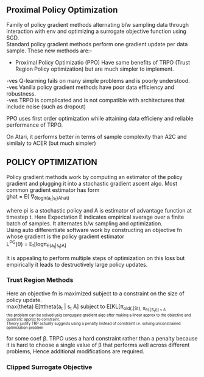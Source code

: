 Proximal Policy Optimization
---------------------
Family of policy gradient methods alternating b/w sampling data through interaction with env and optimizing a surrogate objective function using SGD.     
Standard policy gradient methods perform one gradient update per data sample. These new methods are:-     
* Proximal Policy Optimizatio (PPO)
Have same benefits of TRPO (Trust Region Policy optimization) but are much simpler to implement.      

-ves Q-learning fails on many simple problems and is poorly understood.     
-ves Vanilla policy gradient methods have poor data efficiency and robustness.   
-ves TRPO is complicated and is not compatible with architectures that include noise (such as dropout)    

PPO uses first order optimization while attaining data efficieny and reliable performance of TRPO.    

On Atari, it performs better in terms of sample complexity than A2C and similaly to ACER (but much simpler)     

POLICY OPTIMIZATION
-----------------
Policy gradient methods work by computing an estimator of the policy gradient and plugging it into a stochastic gradient ascent algo. Most common gradient estimator has form      
ghat = E( &nabla;<sub>&theta;log&pi;(a<sub>t</sub>|s<sub>t</sub>)Ahat)

where pi is a stochastic policy and A is estimator of advantage function at timestep t. Here Expectation E indicates empirical average over a finite batch of samples. It alternates b/w sampling and optimization.      
Using auto differentiate software work by constructing an objective fn whose gradient is the policy gradient estimator    
L<sup>PG</sup>(&theta;) = E<sub>t</sub>[log&pi;<sub>&theta;(a<sub>t</sub>|s<sub>t</sub>)A]    

It is appealing to perform multiple steps of optimization on this loss but empirically it leads to destructively large policy updates.     

### Trust Region Methods
Here an objective fn is maximized subject to a constraint on the size of policy update.     
max(theta) E[&pi;theta(a<sub>t</sub> | s<sub>t</sub> A]  subject to E[KL[&pi;<sub>old(.|St), &pi;<sub>&theta;(.|S<sub>t</sub>)]] < &delta;    
this problem can be solved usig congugate gradient algo after making a linear approx to the objective and quadratic approx to constraint.    
Theory justify TRP actually suggests using a penalty instead of constraint i.e. solving unconstrained optimization problem

for some coef &beta;. TRPO uses a hard constraint rather than a penalty because it is hard to choose a single value of &beta; that performs well across different problems, Hence additional modifications are required.    


### Clipped Surrogate Objective    
 
